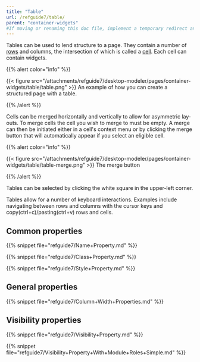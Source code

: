 ```yaml
---
title: "Table"
url: /refguide7/table/
parent: "container-widgets"
#If moving or renaming this doc file, implement a temporary redirect and let the respective team know they should update the URL in the product. See Mapping to Products for more details.
---
```



Tables can be used to lend structure to a page. They contain a number of [rows](/refguide7/table-row/) and columns, the intersection of which is called a [cell](/refguide7/table-cell/). Each cell can contain widgets.

{{% alert color="info" %}}

{{< figure src="/attachments/refguide7/desktop-modeler/pages/container-widgets/table/table.png" >}}
An example of how you can create a structured page with a table.

{{% /alert %}}

Cells can be merged horizontally and vertically to allow for asymmetric lay-outs. To merge cells the cell you wish to merge to must be empty. A merge can then be initiated either in a cell's context menu or by clicking the merge button that will automatically appear if you select an eligible cell.

{{% alert color="info" %}}

{{< figure src="/attachments/refguide7/desktop-modeler/pages/container-widgets/table/table-merge.png" >}}
The merge button

{{% /alert %}}

Tables can be selected by clicking the white square in the upper-left corner.

Tables allow for a number of keyboard interactions. Examples include navigating between rows and columns with the cursor keys and copy(ctrl+c)/pasting(ctrl+v) rows and cells.

## Common properties

{{% snippet file="refguide7/Name+Property.md" %}}

{{% snippet file="refguide7/Class+Property.md" %}}

{{% snippet file="refguide7/Style+Property.md" %}}

## General properties

{{% snippet file="refguide7/Column+Width+Properties.md" %}}

## Visibility properties

{{% snippet file="refguide7/Visibility+Property.md" %}}

{{% snippet file="refguide7/Visibility+Property+With+Module+Roles+Simple.md" %}}
